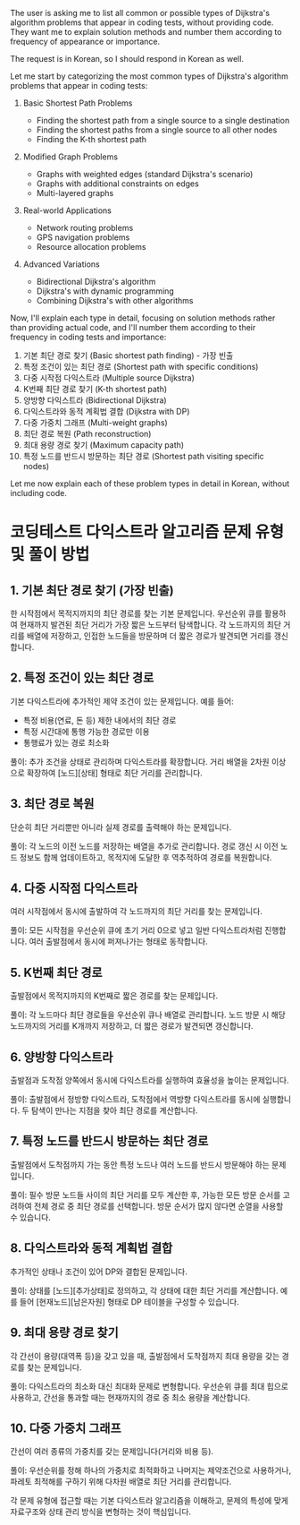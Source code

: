 
The user is asking me to list all common or possible types of Dijkstra's algorithm problems that appear in coding tests, without providing code. They want me to explain solution methods and number them according to frequency of appearance or importance.

The request is in Korean, so I should respond in Korean as well.

Let me start by categorizing the most common types of Dijkstra's algorithm problems that appear in coding tests:

1. Basic Shortest Path Problems
   - Finding the shortest path from a single source to a single destination
   - Finding the shortest paths from a single source to all other nodes
   - Finding the K-th shortest path

2. Modified Graph Problems
   - Graphs with weighted edges (standard Dijkstra's scenario)
   - Graphs with additional constraints on edges
   - Multi-layered graphs

3. Real-world Applications
   - Network routing problems
   - GPS navigation problems
   - Resource allocation problems

4. Advanced Variations
   - Bidirectional Dijkstra's algorithm
   - Dijkstra's with dynamic programming
   - Combining Dijkstra's with other algorithms

Now, I'll explain each type in detail, focusing on solution methods rather than providing actual code, and I'll number them according to their frequency in coding tests and importance:

1. 기본 최단 경로 찾기 (Basic shortest path finding) - 가장 빈출
2. 특정 조건이 있는 최단 경로 (Shortest path with specific conditions)
3. 다중 시작점 다익스트라 (Multiple source Dijkstra)
4. K번째 최단 경로 찾기 (K-th shortest path)
5. 양방향 다익스트라 (Bidirectional Dijkstra)
6. 다익스트라와 동적 계획법 결합 (Dijkstra with DP)
7. 다중 가중치 그래프 (Multi-weight graphs)
8. 최단 경로 복원 (Path reconstruction)
9. 최대 용량 경로 찾기 (Maximum capacity path)
10. 특정 노드를 반드시 방문하는 최단 경로 (Shortest path visiting specific nodes)

Let me now explain each of these problem types in detail in Korean, without including code.

# 코딩테스트 다익스트라 알고리즘 문제 유형 및 풀이 방법

## 1. 기본 최단 경로 찾기 (가장 빈출)
한 시작점에서 목적지까지의 최단 경로를 찾는 기본 문제입니다. 우선순위 큐를 활용하여 현재까지 발견된 최단 거리가 가장 짧은 노드부터 탐색합니다. 각 노드까지의 최단 거리를 배열에 저장하고, 인접한 노드들을 방문하며 더 짧은 경로가 발견되면 거리를 갱신합니다.

## 2. 특정 조건이 있는 최단 경로
기본 다익스트라에 추가적인 제약 조건이 있는 문제입니다. 예를 들어:
- 특정 비용(연료, 돈 등) 제한 내에서의 최단 경로
- 특정 시간대에 통행 가능한 경로만 이용
- 통행료가 있는 경로 최소화

풀이: 추가 조건을 상태로 관리하며 다익스트라를 확장합니다. 거리 배열을 2차원 이상으로 확장하여 [노드][상태] 형태로 최단 거리를 관리합니다.

## 3. 최단 경로 복원
단순히 최단 거리뿐만 아니라 실제 경로를 출력해야 하는 문제입니다.

풀이: 각 노드의 이전 노드를 저장하는 배열을 추가로 관리합니다. 경로 갱신 시 이전 노드 정보도 함께 업데이트하고, 목적지에 도달한 후 역추적하여 경로를 복원합니다.

## 4. 다중 시작점 다익스트라
여러 시작점에서 동시에 출발하여 각 노드까지의 최단 거리를 찾는 문제입니다.

풀이: 모든 시작점을 우선순위 큐에 초기 거리 0으로 넣고 일반 다익스트라처럼 진행합니다. 여러 출발점에서 동시에 퍼져나가는 형태로 동작합니다.

## 5. K번째 최단 경로
출발점에서 목적지까지의 K번째로 짧은 경로를 찾는 문제입니다.

풀이: 각 노드마다 최단 경로들을 우선순위 큐나 배열로 관리합니다. 노드 방문 시 해당 노드까지의 거리를 K개까지 저장하고, 더 짧은 경로가 발견되면 갱신합니다.

## 6. 양방향 다익스트라
출발점과 도착점 양쪽에서 동시에 다익스트라를 실행하여 효율성을 높이는 문제입니다.

풀이: 출발점에서 정방향 다익스트라, 도착점에서 역방향 다익스트라를 동시에 실행합니다. 두 탐색이 만나는 지점을 찾아 최단 경로를 계산합니다.

## 7. 특정 노드를 반드시 방문하는 최단 경로
출발점에서 도착점까지 가는 동안 특정 노드나 여러 노드를 반드시 방문해야 하는 문제입니다.

풀이: 필수 방문 노드들 사이의 최단 거리를 모두 계산한 후, 가능한 모든 방문 순서를 고려하여 전체 경로 중 최단 경로를 선택합니다. 방문 순서가 많지 않다면 순열을 사용할 수 있습니다.

## 8. 다익스트라와 동적 계획법 결합
추가적인 상태나 조건이 있어 DP와 결합된 문제입니다.

풀이: 상태를 [노드][추가상태]로 정의하고, 각 상태에 대한 최단 거리를 계산합니다. 예를 들어 [현재노드][남은자원] 형태로 DP 테이블을 구성할 수 있습니다.

## 9. 최대 용량 경로 찾기
각 간선이 용량(대역폭 등)을 갖고 있을 때, 출발점에서 도착점까지 최대 용량을 갖는 경로를 찾는 문제입니다.

풀이: 다익스트라의 최소화 대신 최대화 문제로 변형합니다. 우선순위 큐를 최대 힙으로 사용하고, 간선을 통과할 때는 현재까지의 경로 중 최소 용량을 계산합니다.

## 10. 다중 가중치 그래프
간선이 여러 종류의 가중치를 갖는 문제입니다(거리와 비용 등).

풀이: 우선순위를 정해 하나의 가중치로 최적화하고 나머지는 제약조건으로 사용하거나, 파레토 최적해를 구하기 위해 다차원 배열로 최단 거리를 관리합니다.

각 문제 유형에 접근할 때는 기본 다익스트라 알고리즘을 이해하고, 문제의 특성에 맞게 자료구조와 상태 관리 방식을 변형하는 것이 핵심입니다.
